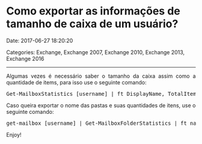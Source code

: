 # Como exportar as informações de tamanho de caixa de um usuário?

Date: 2017-06-27 18:20:20

Categories: Exchange, Exchange 2007, Exchange 2010, Exchange 2013, Exchange 2016

---

<p style="text-align: justify;">Algumas vezes é necessário saber o tamanho da caixa assim como a quantidade de items, para isso use o seguinte comando:</p>
<pre>Get-MailboxStatistics [username] | ft DisplayName, TotalItemSize, ItemCount</pre>
<p style="text-align: justify;">Caso queira exportar o nome das pastas e suas quantidades de itens, use o seguinte comando:</p>
<pre>get-mailbox [username] | Get-MailboxFolderStatistics | ft name, foldersize</pre>
<p>Enjoy!</p>
